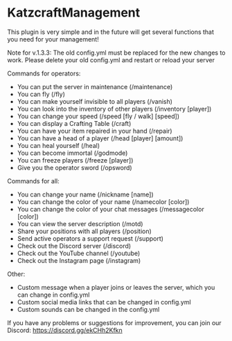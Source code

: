 # KatzcraftManagement
This plugin is very simple and in the future will get several functions that you need for your management!

Note for v.1.3.3: The old config.yml must be replaced for the new changes to work. Please delete your old config.yml and restart or reload your server

Commands for operators:
- You can put the server in maintenance (/maintenance)
- You can fly (/fly)
- You can make yourself invisible to all players (/vanish)
- You can look into the inventory of other players (/inventory [player])
- You can change your speed (/speed [fly / walk] [speed])
- You can display a Crafting Table (/craft)
- You can have your item repaired in your hand (/repair)
- You can have a head of a player (/head [player] [amount])
- You can heal yourself (/heal)
- You can become immortal (/godmode)
- You can freeze players (/freeze [player])
- Give you the operator sword (/opsword)

Commands for all:
- You can change your name (/nickname [name])
- You can change the color of your name (/namecolor [color])
- You can change the color of your chat messages (/messagecolor [color])
- You can view the server description (/motd)
- Share your positions with all players (/position)
- Send active operators a support request (/support)
- Check out the Discord server (/discord)
- Check out the YouTube channel (/youtube)
- Check out the Instagram page (/instagram)

Other:
- Custom message when a player joins or leaves the server, which you can change in config.yml
- Custom social media links that can be changed in config.yml
- Custom sounds can be changed in the config.yml

If you have any problems or suggestions for improvement, you can join our Discord:
https://discord.gg/ekCHh2Kfkn
